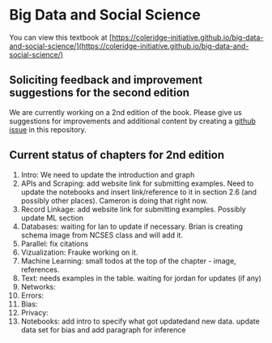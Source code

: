 # Big Data and Social Science 

You can view this textbook at [https://coleridge-initiative.github.io/big-data-and-social-science/](https://coleridge-initiative.github.io/big-data-and-social-science/)

## Soliciting feedback and improvement suggestions for the second edition

We are currently working on a 2nd edition of the book. Please give us suggestions for improvements and additional content by creating a [github issue](https://github.com/Coleridge-Initiative/big-data-and-social-science/issues) in this repository.

## Current status of chapters for 2nd edition

1. Intro: We need to update the introduction and graph
2. APIs and Scraping: add website link for submitting examples. Need to update the notebooks and insert link/reference to it in section 2.6 (and possibly other places). Cameron is doing that right now.
3. Record Linkage: add website link for submitting examples. Possibly update ML section
4. Databases: waiting for Ian to update if necessary. Brian is creating schema image from NCSES class and will add it.
5. Parallel: fix citations
6. Vizualization: Frauke working on it.
7. Machine Learning: small todos at the top of the chapter - image, references.
8. Text: needs examples in the table. waiting for jordan for updates (if any)
9. Networks: 
10. Errors: 
11. Bias: 
12. Privacy: 
13. Notebooks: add intro to specify what got updatedand new data. update data set for bias and add paragraph for inference
